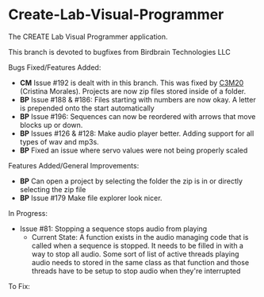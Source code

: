 # Create-Lab-Visual-Programmer
The CREATE Lab Visual Programmer application.

This branch is devoted to bugfixes from Birdbrain Technologies LLC 



Bugs Fixed/Features Added: 
  * **CM** Issue #192 is dealt with in this branch. This was fixed by [C3M20](https://github.com/C3M20) (Cristina Morales). Projects are now zip files stored inside of a folder.
  * **BP** Issue #188 & #186: Files starting with numbers are now okay. A letter is prepended onto the start automatically
  * **BP** Issue #196: Sequences can now be reordered with arrows that move blocks up or down. 
  * **BP** Issues #126 & #128: Make audio player better. Adding support for all types of wav and mp3s. 
  * **BP** Fixed an issue where servo values were not being properly scaled

Features Added/General Improvements: 
  * **BP** Can open a project by selecting the folder the zip is in or directly selecting the zip file
  * **BP** Issue #179 Make file explorer look nicer.

In Progress: 
  * Issue #81: Stopping a sequence stops audio from playing
      * Current State: A function exists in the audio managing code that is called when a sequence is stopped. It needs to be filled in with a way to stop all audio. Some sort of list of active threads playing audio needs to stored in the same class as that function and those threads have to be setup to stop audio when they're interrupted

To Fix:
  
